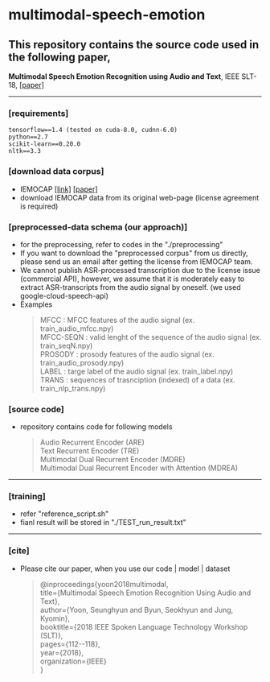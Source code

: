 # multimodal-speech-emotion


## This repository contains the source code used in the following paper,

**Multimodal Speech Emotion Recognition using Audio and Text**, IEEE SLT-18, <a href="https://arxiv.org/abs/1810.04635">[paper]</a>

----------

### [requirements]
	tensorflow==1.4 (tested on cuda-8.0, cudnn-6.0)
	python==2.7
	scikit-learn==0.20.0
	nltk==3.3


### [download data corpus]
- IEMOCAP <a href="https://sail.usc.edu/iemocap/">[link]</a>
<a href="https://link.springer.com/article/10.1007/s10579-008-9076-6">[paper]</a>
- download IEMOCAP data from its original web-page (license agreement is required)


### [preprocessed-data schema (our approach)]
- for the preprocessing, refer to codes in the "./preprocessing"
- If you want to download the "preprocessed corpus" from us directly, please send us an email after getting the license from IEMOCAP team.
- We cannot publish ASR-processed transcription due to the license issue (commercial API), however, we assume that it is moderately easy to extract ASR-transcripts from the audio signal by oneself. (we used google-cloud-speech-api)
- Examples
	> MFCC : MFCC features of the audio signal (ex. train_audio_mfcc.npy) <br>
	> MFCC-SEQN : valid lenght of the sequence of the audio signal (ex. train_seqN.npy)<br>
	> PROSODY : prosody features of the audio signal (ex. train_audio_prosody.npy) <br>
	> LABEL : targe label of the audio signal (ex. train_label.npy) <br> 
	> TRANS : sequences of trasnciption (indexed) of a data (ex. train_nlp_trans.npy) <br>


### [source code]
- repository contains code for following models
	 > Audio Recurrent Encoder (ARE) <br>
	 > Text Recurrent Encoder (TRE) <br>
	 > Multimodal Dual Recurrent Encoder (MDRE) <br>
	 > Multimodal Dual Recurrent Encoder with Attention (MDREA) <br>

----------

### [training]
- refer "reference_script.sh"
- fianl result will be stored in "./TEST_run_result.txt" <br>


----------


### [cite]
- Please cite our paper, when you use our code | model | dataset
  >   @inproceedings{yoon2018multimodal, <br>
  >   title={Multimodal Speech Emotion Recognition Using Audio and Text}, <br>
  >   author={Yoon, Seunghyun and Byun, Seokhyun and Jung, Kyomin}, <br>
  >  booktitle={2018 IEEE Spoken Language Technology Workshop (SLT)}, <br>
  >   pages={112--118}, <br>
  >   year={2018}, <br>
  >   organization={IEEE} <br>
  > }
